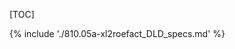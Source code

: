 <!-- this doc is a wrapper intended just to create a better Table of Contents that one created by `pydoc` in built document -->
[TOC]


{% include './810.05a-xl2roefact_DLD_specs.md' %}


<!--FIXME drop these when finished

- and reference it in xl2roefact lib doc (adjacent file in this location) instead of `810.05a-xl2roefact_DLD_specs.md`
- and in mkdocs.yml nevigation

- and update pdm script for pydoc to not build TOC

-->
